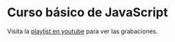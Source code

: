 # Curso básico de JavaScript
Visita la [playlist en youtube]([http://example.com/](https://www.youtube.com/playlist?list=PL5sBVAxporFupcdTxdg-WN_Q406My2Omb) "Optional Title") para ver las grabaciones.
